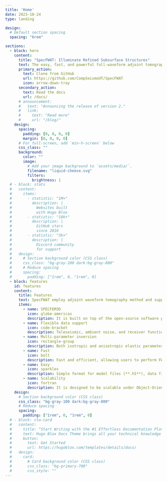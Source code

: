 ```yaml
---
title: 'Home'
date: 2023-10-24
type: landing

design:
  # Default section spacing
  spacing: "6rem"

sections:
  - block: hero
    content:
      title: "SpecFWAT: Illuminate Refined Subsurface Structures"
      text: The easy, fast, and powerful full-waveform adjoint tomography (FWAT) tool for multiple seismic data.
      primary_action:
        text: Clone from GitHub
        url: https://github.com/CompSeismoUT/SpecFWAT
        icon: arrow-down-tray
      secondary_action:
        text: Read the docs
        url: /docs/
      # announcement:
      #   text: "Announcing the release of version 2."
      #   link:
      #     text: "Read more"
      #     url: "/blog/"
    design:
      spacing:
        padding: [0, 0, 0, 0]
        margin: [0, 0, 0, 0]
      # For full-screen, add `min-h-screen` below
      css_class: ""
      background:
        color: ""
        image:
          # Add your image background to `assets/media/`.
          filename: "liquid-cheese.svg"
          filters:
            brightness: 1
  # - block: stats
  #   content:
  #     items:
  #       - statistic: "1M+"
  #         description: |
  #           Websites built  
  #           with Hugo Blox
  #       - statistic: "10k+"
  #         description: |
  #           GitHub stars  
  #           since 2016
  #       - statistic: "3k+"
  #         description: |
  #           Discord community  
  #           for support
  #   design:
  #     # Section background color (CSS class)
  #     css_class: "bg-gray-100 dark:bg-gray-800"
  #     # Reduce spacing
  #     spacing:
  #       padding: ["1rem", 0, "1rem", 0]
  - block: features
    id: features
    content:
      title: Features
      text: SpecFWAT employ adjoint waveform tomography method and support multiple types of seismic data and is designed to be user-friendly and fast
      items:
        - name: SPECFEM3D
          icon: globe-americas
          description: It is built on top of the open-source software package **[SPECFEM3D](https://specfem.org)** for simulating seismic wave propagation in 3D heterogeneous media.
        - name: Flexible data support
          icon: code-bracket
          description: Teleseismic, ambient noise, and receiver function data are supported and their joint inversion can also be used.
        - name: Multi-parameter inversion
          icon: rectangle-group
          description: Both isotropic and anisotropic elastic parameters can be inverted for.
        - name: Fast
          icon: bolt
          description: Fast and efficient, allowing users to perform FWI on supercomputer accelerated by **GPUs** and **CPUs**.
        - name: Easy
          icon: sparkles
          description: Simple format for model files (**.h5**), data files (**.sac**) and parameter files (**.yml**) that are easy to read and write.
        - name: Scalability
          icon: fortran
          description: It is designed to be scalable under Object-Oriented Fortran by modularizing the code and using CMake for building.
    design:
      # Section background color (CSS class)
      css_class: "bg-gray-100 dark:bg-gray-800"
      # Reduce spacing
      spacing:
        padding: ["1rem", 0, "1rem", 0]
  # - block: cta-card
  #   content:
  #     title: "Start Writing with the #1 Effortless Documentation Platform"
  #     text: Hugo Blox Docs Theme brings all your technical knowledge together in a single, centralized knowledge base. Easily search and edit it with the tools you use every day!
  #     button:
  #       text: Get Started
  #       url: https://hugoblox.com/templates/details/docs/
  #   design:
  #     card:
  #       # Card background color (CSS class)
  #       css_class: "bg-primary-700"
  #       css_style: ""
---
```

